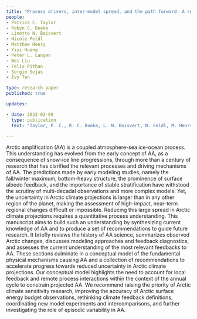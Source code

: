 ```yaml
---
title: "Process drivers, inter-model spread, and the path forward: A review of amplified Arctic warming"
people:
- Patrick C. Taylor 
- Robyn C. Boeke
- Linette N. Boisvert
- Nicole Feldl
- Matthew Henry
- Yiyi Huang
- Peter L. Langen
- Wei Liu
- Felix Pithan
- Sergio Sejas
- Ivy Tan

type: research paper
published: true

updates:

- date: 2022-02-09
  type: publication
  text: "Taylor, P. C., R. C. Boeke, L. N. Boisvert, N. Feldl, M. Henry, Y. Huang, P. L. Langen, W. Liu, F. Pithan, S. A. Sejas, and I. Tan (2022), <i>Frontiers in Earth Science</i>, 9:758361, [doi:10.3389/feart.2021.758361](https://doi.org/10.3389/feart.2021.758361)."

---
```


Arctic amplification (AA) is a coupled atmosphere-sea ice-ocean process. This understanding has evolved from the early concept of AA, as a consequence of snow-ice line progressions, through more than a century of research that has clarified the relevant processes and driving mechanisms of AA. The predictions made by early modeling studies, namely the fall/winter maximum, bottom-heavy structure, the prominence of surface albedo feedback, and the importance of stable stratification have withstood the scrutiny of multi-decadal observations and more complex models. Yet, the uncertainty in Arctic climate projections is larger than in any other region of the planet, making the assessment of high-impact, near-term regional changes difficult or impossible. Reducing this large spread in Arctic climate projections requires a quantitative process understanding. This manuscript aims to build such an understanding by synthesizing current knowledge of AA and to produce a set of recommendations to guide future research. It briefly reviews the history of AA science, summarizes observed Arctic changes, discusses modeling approaches and feedback diagnostics, and assesses the current understanding of the most relevant feedbacks to AA. These sections culminate in a conceptual model of the fundamental physical mechanisms causing AA and a collection of recommendations to accelerate progress towards reduced uncertainty in Arctic climate projections. Our conceptual model highlights the need to account for local feedback and remote process interactions within the context of the annual cycle to constrain projected AA. We recommend raising the priority of Arctic climate sensitivity research, improving the accuracy of Arctic surface energy budget observations, rethinking climate feedback definitions, coordinating new model experiments and intercomparisons, and further investigating the role of episodic variability in AA.
